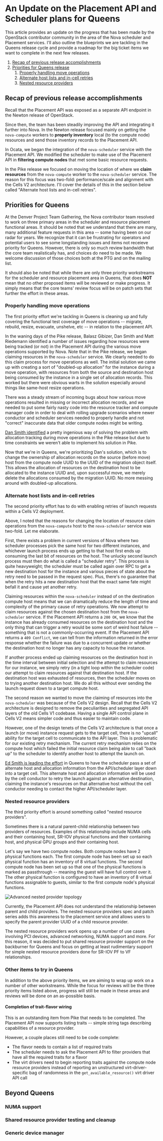 # An Update on the Placement API and Scheduler plans for Queens

This article provides an update on the progress that has been made by the
OpenStack contributor community in the area of the Nova scheduler and Placement
services. I'll also outline the blueprints we are tackling in the Queens
release cycle and provide a roadmap for the big ticket items we want to
complete in the next few releases.

1. [Recap of previous release accomplishments](#recap-of-previous-release-accomplishments)
1. [Priorities for Queens release](#priorities-for-queens)
    1. [Properly handling move operations](#properly-handling-move-operations)
    1. [Alternate host lists and in-cell retries](#alternate-host-lists-and-in-cell-retries)
    1. [Nested resource providers](#nested-resource-providers)

## Recap of previous release accomplishments

Recall that the Placement API was exposed as a separate API endpoint in the
Newton release of OpenStack.

Since then, the team has been steadily improving the API and integrating it
further into Nova. In the Newton release focused mainly on getting the
`nova-compute` workers to **properly inventory** local (to the compute node)
resources and send those inventory records to the Placement API.

In Ocata, we began the integration of the `nova-scheduler` service with the
Placement API. We modified the scheduler to make use of the Placement API in
**filtering compute nodes** that met some basic resource requests.

In the Pike release we focused on moving the location of where we **claim
resources** from the `nova-compute` worker to the `nova-scheduler` service. The
reason for this focus was two-fold: performance/scale and alignment with the
Cells V2 architecture. I'll cover the details of this in the section below
called "Alternate host lists and in-cell retries".

## Priorities for Queens

At the Denver Project Team Gathering, the Nova contributor team resolved to
work on three primary areas in the scheduler and resource placement functional
areas. It should be noted that we understand that there are many, many
additional feature requests in this area -- some having been on our radar for
years. We recognize that it can be frustrating for operators and potential
users to see some longstanding issues and items not receieve priority for
Queens. However, there is only so much review bandwidth that the core team
realistically has, and choices do need to be made. We welcome discussion of
those choices both at the PTG and on the mailing list.

It should also be noted that while there are only three priority workstreams
for the scheduler and resource placement area in Queens, that does **NOT** mean
that no other proposed items will be reviewed or make progress. It simply means
that the core teams' review focus will be on patch sets that further the effort
in these areas.

### Properly handling move operations

The first priority effort we're tackling in Queens is cleaning up and fully
covering the functional test coverage of move operations -- migrate, rebuild,
resize, evacuate, unshelve, etc -- in relation to the placement API.

In the waning days of the Pike release, Balasz Gibizer, Dan Smith and Matt
Riedemann identified a number of issues regarding how resources were being
tracked (or not) in the Placement API during the various move operations
supported by Nova. Note that in the Pike release, we began claiming resources
in the `nova-scheduler` service. We clearly needed to do this claim process for
move operations as well. The initial solution we came up with creating a sort
of "doubled-up allocation" for the instance during a move operation, with
resources from both the source and destination host being consumed by the
instance in a single set of allocation records. This worked but there were
obvious warts in the solution especially around things like same-host resize
operations.

There was a steady stream of incoming bugs about how various move operations
resulted in missing or incorrect allocation records, and we needed to put some
fairly nasty code into the resource tracker and compute manager code in order
to deal with rolling upgrade scenarios where newer conductor and scheduler
services needed to properly handle and not "correct" inaccurate data that older
compute nodes might be writing.

[Dan Smith identified](http://specs.openstack.org/openstack/nova-specs/specs/queens/approved/migration-allocations.html)
a pretty ingenious way of solving the problem with
allocation tracking during move operations in the Pike release but due to time
constraints we weren't able to implement his solution in Pike.

Now that we're in Queens, we're prioritizing Dan's solution, which is to change
the ownership of allocation records on the source (before move) host from the
compute node UUID to the UUID of the migration object itself. This allows the
allocation of resources on the destination host to be allocated to the instance
UUID and, upon successful move, we merely delete the allocations consumed by
the migration UUID. No more messing around with doubled-up allocations.

### Alternate host lists and in-cell retries

The second priority effort has to do with enabling retries of launch requests
within a Cells V2 deployment.

Above, I noted that the reasons for changing the location of resource claim
operations from the `nova-compute` host to the `nova-scheduler` service was
two-fold. Let me elaborate.

First, there exists a problem in current versions of Nova where two scheduler
processes pick the same host for two different instances, and whichever launch
process ends up getting to that host first ends up consuming the last bit of
resources on the host. The unlucky second launch process must then do what is
called a "scheduler retry". This process is quite heavyweight; the scheduler
must be called again over RPC to get a new destination host for the instance
and various pieces of state about the retry need to be passed in the request
spec. Plus, there's no guarantee that when the retry hits a new destination
host that the exact same fate might befall it and cause yet another retry.

Claiming resources within the `nova-scheduler` instead of on the destination
compute host means that we can dramatically reduce the length of time and
complexity of the primary cause of retry operations. We now attempt to claim
resources against the chosen destination host from the `nova-scheduler`
service. If the Placement API returns a `200 OK`, we know that the instance has
already consumed resources on the destination host and the only thing that can
trigger a retry would be some sort of weird host failure -- something that is
not a commonly-occurring event. If the Placement API returns a `409 Conflict`,
we can tell from the information returned in the error response whether the
failure was due to a concurrent update or whether the destination host no
longer has any capacity to house the instance.

If another process ended up claiming resources on the destination host in the
time interval between initial selection and the attempt to claim resources for
our instance, we simply retry (in a tight loop within the scheduler code) our
attempt to claim resources against that destination host. If the destination
host was exhausted of resources, then the scheduler moves on to trying another
destination host.  We do all this without ever sending the launch request down
to a target compute host.

The second reason we wanted to move the claiming of resources into the
`nova-scheduler` was because of the Cells V2 design. Recall that the Cells V2
architecture is designed to remove the peculiarities and segregated API layers
of the old Cells V1 codebase. Having a single API control plane in Cells V2
means simpler code and thus easier to maintain code.

However, one of the design tenets of the Cells V2 architecture is that once a
launch (or move) instance request gets to the target cell, there is no "upcall"
ability for the target cell to communicate to the API layer. This is
problematic for our existing retry mechanism. The current retry mechanism
relies on the compute host which failed the initial resource claim being able
to call "back up" to the scheduler to identify another host to attempt the
launch on.

[Ed Smith is leading the effort](https://blueprints.launchpad.net/nova/+spec/return-alternate-hosts)
in Queens to have the scheduler pass a set of alternate host and allocation
information from the API/scheduler layer down into a target cell. This
alternate host and allocation information will be used by the cell conductor to
retry the launch against an alternative destination, claiming the instance's
resources on that alternative host without the cell conductor needing to
contact the higher API/scheduler layer.

### Nested resource providers

The third priority effort is around something called "nested resource
providers".

Sometimes there is a natural parent-child relationship between two providers of
resources. Examples of this relationship include NUMA cells and their
containing host, SR-IOV physical functions and their containing host, and
physical GPU groups and their containing host.

Let's say we have two compute nodes. Both compute nodes have 2 physical
functions each. The first compute node has been set up so each physical
function has an inventory of 8 virtual functions. The second compute node has
been set up so that one of the physical functions is marked as passthrough --
meaning the guest will have full control over it. The other physical function
is configured to have an inventory of 8 virtual functions assignable to guests,
similar to the first compute node's physical functions.

![Advanced nested provider topology](images/nested-resource-providers-advanced-topo.png "Nested resource provider topologies")

Currently, the Placement API does not understand the relationship between
parent and child providers. The nested resource providers spec and patch series
adds this awareness to the placement service and allows users to specify the
parent provider UUID of a child resource provider.

The nested resource providers work opens up a number of use cases involving PCI
devices, advanced networking, NUMA support and more. For this reason, it was
decided to put shared resource provider support on the backburner for Queens
and focus on getting at least rudimentary support for simple nested resource
providers done for SR-IOV PF to VF relationships.

### Other items to try in Queens

In addition to the above priority items, we are aiming to wrap up work on a
number of other workstreams. While the focus for reviews will be the three
priority items listed above, progress will still be made in these areas and
reviews will be done on an as-possible basis.

#### Completion of trait-flavor wiring

This is an outstanding item from Pike that needs to be completed. The Placement
API now supports listing traits -- simple string tags describing capabilities
of a resource provider.

However, a couple places still need to be code complete:

* The flavor needs to contain a list of required traits
* The scheduler needs to ask the Placement API to filter providers that have
  all the required traits for a flavor
* The virt drivers need to begin reporting traits against the compute node
  resource providers instead of reporting an unstructured virt-driver-specific
  bag of randomness in the `get_available_resource()` virt driver API call

## Beyond Queens

### NUMA support

### Shared resource provider testing and cleanup

### Generic device manager
